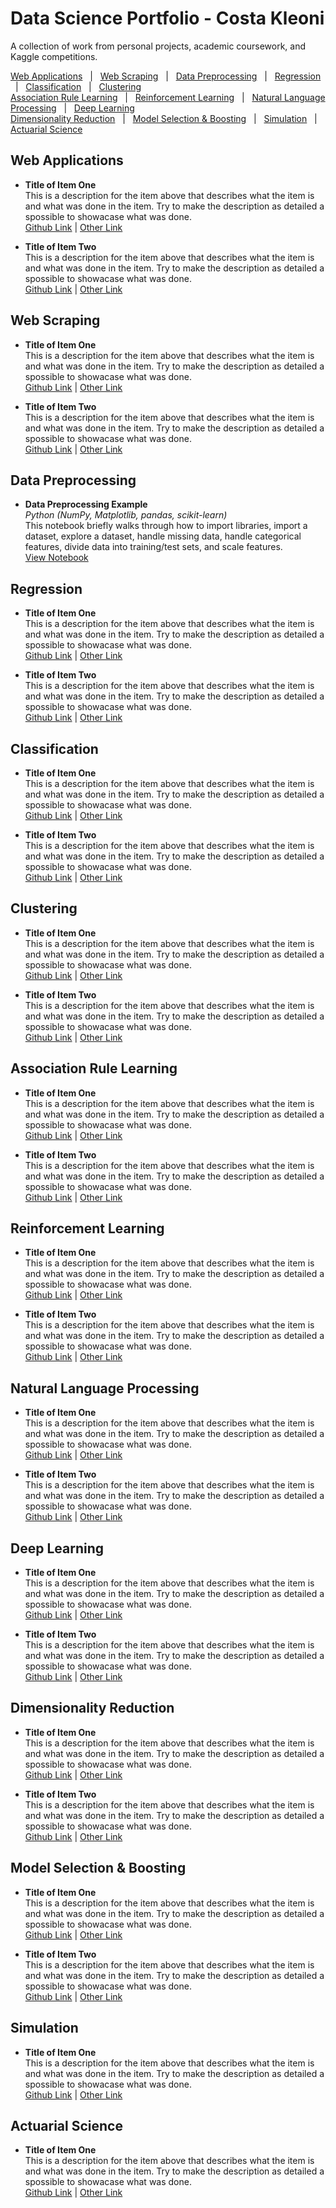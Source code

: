 # Data Science Portfolio - Costa Kleoni
A collection of work from personal projects, academic coursework, and Kaggle competitions.  

[Web Applications](https://www.github.com) &nbsp; | &nbsp; [Web Scraping](https://www.github.com) &nbsp; | &nbsp; [Data Preprocessing](https://www.github.com) &nbsp; | &nbsp; [Regression](https://www.github.com) &nbsp; | &nbsp; [Classification](https://www.github.com) &nbsp; | &nbsp; [Clustering](https://www.github.com)       
[Association Rule Learning](https://www.github.com) &nbsp; | &nbsp; [Reinforcement Learning](https://www.github.com) &nbsp; | &nbsp; [Natural Language Processing](https://www.github.com) &nbsp; | &nbsp; [Deep Learning](https://www.github.com)      
[Dimensionality Reduction](https://www.github.com) &nbsp; | &nbsp; [Model Selection & Boosting](https://www.github.com) &nbsp; | &nbsp; [Simulation](https://www.github.com) &nbsp; | &nbsp; [Actuarial Science](https://www.github.com)         

Web Applications
------
* **Title of Item One**  
This is a description for the item above that describes what the item is and what was done in the item. Try to make the description as detailed a spossible to showacase what was done.  
[Github Link](https://www.github.com) | [Other Link](https://www.github.com)

* **Title of Item Two**  
This is a description for the item above that describes what the item is and what was done in the item. Try to make the description as detailed a spossible to showacase what was done.  
[Github Link](https://www.github.com) | [Other Link](https://www.github.com)  

Web Scraping
------
* **Title of Item One**  
This is a description for the item above that describes what the item is and what was done in the item. Try to make the description as detailed a spossible to showacase what was done.  
[Github Link](https://www.github.com) | [Other Link](https://www.github.com)

* **Title of Item Two**  
This is a description for the item above that describes what the item is and what was done in the item. Try to make the description as detailed a spossible to showacase what was done.  
[Github Link](https://www.github.com) | [Other Link](https://www.github.com) 

Data Preprocessing
------
* **Data Preprocessing Example**  
*Python (NumPy, Matplotlib, pandas, scikit-learn)*  
This notebook briefly walks through how to import libraries, import a dataset, explore a dataset, handle missing data, handle categorical features, divide data into training/test sets, and scale features.  
[View Notebook](https://github.com/ckleoni/DataSciencePortfolio/blob/master/Data_Preprocessing_Example.ipynb)

Regression
------
* **Title of Item One**  
This is a description for the item above that describes what the item is and what was done in the item. Try to make the description as detailed a spossible to showacase what was done.  
[Github Link](https://www.github.com) | [Other Link](https://www.github.com)

* **Title of Item Two**  
This is a description for the item above that describes what the item is and what was done in the item. Try to make the description as detailed a spossible to showacase what was done.  
[Github Link](https://www.github.com) | [Other Link](https://www.github.com) 

Classification
------
* **Title of Item One**  
This is a description for the item above that describes what the item is and what was done in the item. Try to make the description as detailed a spossible to showacase what was done.  
[Github Link](https://www.github.com) | [Other Link](https://www.github.com)

* **Title of Item Two**  
This is a description for the item above that describes what the item is and what was done in the item. Try to make the description as detailed a spossible to showacase what was done.  
[Github Link](https://www.github.com) | [Other Link](https://www.github.com) 

Clustering 
------
* **Title of Item One**  
This is a description for the item above that describes what the item is and what was done in the item. Try to make the description as detailed a spossible to showacase what was done.  
[Github Link](https://www.github.com) | [Other Link](https://www.github.com)

* **Title of Item Two**  
This is a description for the item above that describes what the item is and what was done in the item. Try to make the description as detailed a spossible to showacase what was done.  
[Github Link](https://www.github.com) | [Other Link](https://www.github.com)  

Association Rule Learning
------
* **Title of Item One**  
This is a description for the item above that describes what the item is and what was done in the item. Try to make the description as detailed a spossible to showacase what was done.  
[Github Link](https://www.github.com) | [Other Link](https://www.github.com)

* **Title of Item Two**  
This is a description for the item above that describes what the item is and what was done in the item. Try to make the description as detailed a spossible to showacase what was done.  
[Github Link](https://www.github.com) | [Other Link](https://www.github.com) 

Reinforcement Learning
------
* **Title of Item One**  
This is a description for the item above that describes what the item is and what was done in the item. Try to make the description as detailed a spossible to showacase what was done.  
[Github Link](https://www.github.com) | [Other Link](https://www.github.com)

* **Title of Item Two**  
This is a description for the item above that describes what the item is and what was done in the item. Try to make the description as detailed a spossible to showacase what was done.  
[Github Link](https://www.github.com) | [Other Link](https://www.github.com)  

Natural Language Processing
------
* **Title of Item One**  
This is a description for the item above that describes what the item is and what was done in the item. Try to make the description as detailed a spossible to showacase what was done.  
[Github Link](https://www.github.com) | [Other Link](https://www.github.com)

* **Title of Item Two**  
This is a description for the item above that describes what the item is and what was done in the item. Try to make the description as detailed a spossible to showacase what was done.  
[Github Link](https://www.github.com) | [Other Link](https://www.github.com) 

Deep Learning
------
* **Title of Item One**  
This is a description for the item above that describes what the item is and what was done in the item. Try to make the description as detailed a spossible to showacase what was done.  
[Github Link](https://www.github.com) | [Other Link](https://www.github.com)

* **Title of Item Two**  
This is a description for the item above that describes what the item is and what was done in the item. Try to make the description as detailed a spossible to showacase what was done.  
[Github Link](https://www.github.com) | [Other Link](https://www.github.com)

Dimensionality Reduction
------
* **Title of Item One**  
This is a description for the item above that describes what the item is and what was done in the item. Try to make the description as detailed a spossible to showacase what was done.  
[Github Link](https://www.github.com) | [Other Link](https://www.github.com)

* **Title of Item Two**  
This is a description for the item above that describes what the item is and what was done in the item. Try to make the description as detailed a spossible to showacase what was done.  
[Github Link](https://www.github.com) | [Other Link](https://www.github.com) 

Model Selection & Boosting
------
* **Title of Item One**  
This is a description for the item above that describes what the item is and what was done in the item. Try to make the description as detailed a spossible to showacase what was done.  
[Github Link](https://www.github.com) | [Other Link](https://www.github.com)

* **Title of Item Two**  
This is a description for the item above that describes what the item is and what was done in the item. Try to make the description as detailed a spossible to showacase what was done.  
[Github Link](https://www.github.com) | [Other Link](https://www.github.com) 

Simulation
------
* **Title of Item One**  
This is a description for the item above that describes what the item is and what was done in the item. Try to make the description as detailed a spossible to showacase what was done.  
[Github Link](https://www.github.com) | [Other Link](https://www.github.com)  

Actuarial Science
------
* **Title of Item One**  
This is a description for the item above that describes what the item is and what was done in the item. Try to make the description as detailed a spossible to showacase what was done.  
[Github Link](https://www.github.com) | [Other Link](https://www.github.com)
